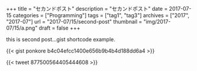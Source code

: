 +++
title = "セカンドポスト"
description = "セカンドポスト"
date = 2017-07-15
categories = ["Programming"]
tags = ["tag1", "tag3"]
archives = ["2017", "2017-07"]
url = "2017-07/15/second-post"
thumbnail = "img/2017-07/15/a.png"
draft = false
+++

this is second post...gist shortcode example.

<!--more-->

{{< gist ponkore b4c04efcc1400e656b9b4b4d188dd6a4 >}}

{{< tweet 877500564405444608 >}}
